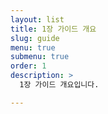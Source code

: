 ```yaml
---
layout: list
title: 1장 가이드 개요
slug: guide
menu: true
submenu: true
order: 1
description: >
  1장 가이드 개요입니다. 

---
```


